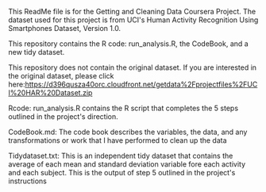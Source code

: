 This ReadMe file is for the Getting and Cleaning Data Coursera Project. The dataset used for this project is from UCI's Human Activity Recognition Using Smartphones Dataset, Version 1.0.

This repository contains the R code: run_analysis.R, the CodeBook, and a new tidy dataset.

This repository does not contain the original dataset. If you are interested in the original dataset, please click here:https://d396qusza40orc.cloudfront.net/getdata%2Fprojectfiles%2FUCI%20HAR%20Dataset.zip

Rcode: run_analysis.R contains the R script that completes the 5 steps outlined in the project's direction.

CodeBook.md: The code book describes the variables, the data, and any transformations or work that I have performed to clean up the data

Tidydataset.txt: This is an independent tidy dataset that contains the average of each mean and standard deviation variable fore each activity and each subject. This is the output of step 5 outlined in the project's instructions




